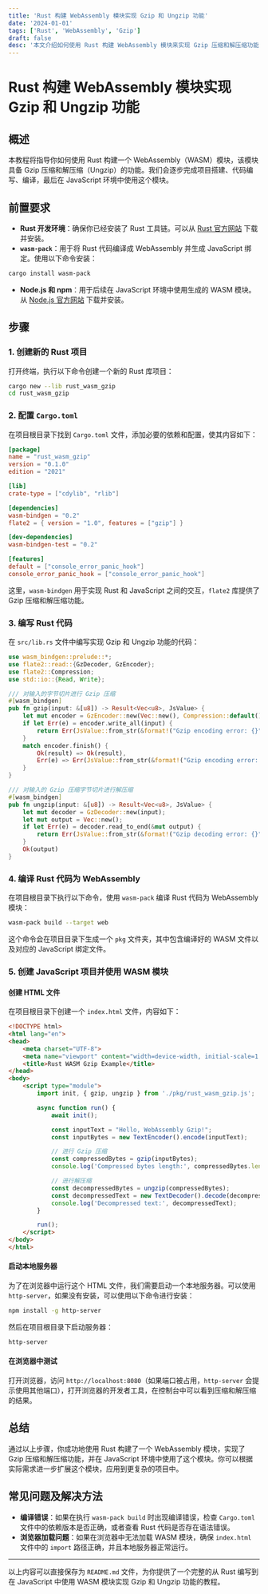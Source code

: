```yaml
---
title: 'Rust 构建 WebAssembly 模块实现 Gzip 和 Ungzip 功能'
date: '2024-01-01'
tags: ['Rust', 'WebAssembly', 'Gzip']
draft: false
desc: '本文介绍如何使用 Rust 构建 WebAssembly 模块来实现 Gzip 压缩和解压缩功能'
---
```


# Rust 构建 WebAssembly 模块实现 Gzip 和 Ungzip 功能

## 概述
本教程将指导你如何使用 Rust 构建一个 WebAssembly（WASM）模块，该模块具备 Gzip 压缩和解压缩（Ungzip）的功能。我们会逐步完成项目搭建、代码编写、编译，最后在 JavaScript 环境中使用这个模块。

## 前置要求
- **Rust 开发环境**：确保你已经安装了 Rust 工具链。可以从 [Rust 官方网站](https://www.rust-lang.org/tools/install) 下载并安装。
- **`wasm-pack`**：用于将 Rust 代码编译成 WebAssembly 并生成 JavaScript 绑定。使用以下命令安装：
```bash
cargo install wasm-pack
```
- **Node.js 和 npm**：用于后续在 JavaScript 环境中使用生成的 WASM 模块。从 [Node.js 官方网站](https://nodejs.org/) 下载并安装。

## 步骤

### 1. 创建新的 Rust 项目
打开终端，执行以下命令创建一个新的 Rust 库项目：
```bash
cargo new --lib rust_wasm_gzip
cd rust_wasm_gzip
```

### 2. 配置 `Cargo.toml`
在项目根目录下找到 `Cargo.toml` 文件，添加必要的依赖和配置，使其内容如下：
```toml
[package]
name = "rust_wasm_gzip"
version = "0.1.0"
edition = "2021"

[lib]
crate-type = ["cdylib", "rlib"]

[dependencies]
wasm-bindgen = "0.2"
flate2 = { version = "1.0", features = ["gzip"] }

[dev-dependencies]
wasm-bindgen-test = "0.2"

[features]
default = ["console_error_panic_hook"]
console_error_panic_hook = ["console_error_panic_hook"]
```
这里，`wasm-bindgen` 用于实现 Rust 和 JavaScript 之间的交互，`flate2` 库提供了 Gzip 压缩和解压缩功能。

### 3. 编写 Rust 代码
在 `src/lib.rs` 文件中编写实现 Gzip 和 Ungzip 功能的代码：
```rust
use wasm_bindgen::prelude::*;
use flate2::read::{GzDecoder, GzEncoder};
use flate2::Compression;
use std::io::{Read, Write};

/// 对输入的字节切片进行 Gzip 压缩
#[wasm_bindgen]
pub fn gzip(input: &[u8]) -> Result<Vec<u8>, JsValue> {
    let mut encoder = GzEncoder::new(Vec::new(), Compression::default());
    if let Err(e) = encoder.write_all(input) {
        return Err(JsValue::from_str(&format!("Gzip encoding error: {}", e)));
    }
    match encoder.finish() {
        Ok(result) => Ok(result),
        Err(e) => Err(JsValue::from_str(&format!("Gzip encoding error: {}", e))),
    }
}

/// 对输入的 Gzip 压缩字节切片进行解压缩
#[wasm_bindgen]
pub fn ungzip(input: &[u8]) -> Result<Vec<u8>, JsValue> {
    let mut decoder = GzDecoder::new(input);
    let mut output = Vec::new();
    if let Err(e) = decoder.read_to_end(&mut output) {
        return Err(JsValue::from_str(&format!("Gzip decoding error: {}", e)));
    }
    Ok(output)
}
```

### 4. 编译 Rust 代码为 WebAssembly
在项目根目录下执行以下命令，使用 `wasm-pack` 编译 Rust 代码为 WebAssembly 模块：
```bash
wasm-pack build --target web
```
这个命令会在项目目录下生成一个 `pkg` 文件夹，其中包含编译好的 WASM 文件以及对应的 JavaScript 绑定文件。

### 5. 创建 JavaScript 项目并使用 WASM 模块
#### 创建 HTML 文件
在项目根目录下创建一个 `index.html` 文件，内容如下：
```html
<!DOCTYPE html>
<html lang="en">
<head>
    <meta charset="UTF-8">
    <meta name="viewport" content="width=device-width, initial-scale=1.0">
    <title>Rust WASM Gzip Example</title>
</head>
<body>
    <script type="module">
        import init, { gzip, ungzip } from './pkg/rust_wasm_gzip.js';

        async function run() {
            await init();

            const inputText = "Hello, WebAssembly Gzip!";
            const inputBytes = new TextEncoder().encode(inputText);

            // 进行 Gzip 压缩
            const compressedBytes = gzip(inputBytes);
            console.log('Compressed bytes length:', compressedBytes.length);

            // 进行解压缩
            const decompressedBytes = ungzip(compressedBytes);
            const decompressedText = new TextDecoder().decode(decompressedBytes);
            console.log('Decompressed text:', decompressedText);
        }

        run();
    </script>
</body>
</html>
```

#### 启动本地服务器
为了在浏览器中运行这个 HTML 文件，我们需要启动一个本地服务器。可以使用 `http-server`，如果没有安装，可以使用以下命令进行安装：
```bash
npm install -g http-server
```
然后在项目根目录下启动服务器：
```bash
http-server
```

#### 在浏览器中测试
打开浏览器，访问 `http://localhost:8080`（如果端口被占用，`http-server` 会提示使用其他端口），打开浏览器的开发者工具，在控制台中可以看到压缩和解压缩的结果。

## 总结
通过以上步骤，你成功地使用 Rust 构建了一个 WebAssembly 模块，实现了 Gzip 压缩和解压缩功能，并在 JavaScript 环境中使用了这个模块。你可以根据实际需求进一步扩展这个模块，应用到更复杂的项目中。

## 常见问题及解决方法
- **编译错误**：如果在执行 `wasm-pack build` 时出现编译错误，检查 `Cargo.toml` 文件中的依赖版本是否正确，或者查看 Rust 代码是否存在语法错误。
- **浏览器加载问题**：如果在浏览器中无法加载 WASM 模块，确保 `index.html` 文件中的 `import` 路径正确，并且本地服务器正常运行。

---

以上内容可以直接保存为 `README.md` 文件，为你提供了一个完整的从 Rust 编写到在 JavaScript 中使用 WASM 模块实现 Gzip 和 Ungzip 功能的教程。 